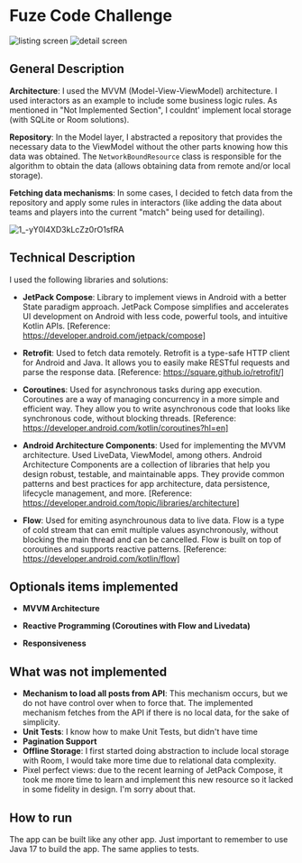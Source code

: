 # Fuze Code Challenge

![listing screen](https://user-images.githubusercontent.com/5789073/236656762-68a9e5f3-2691-45d5-8639-092a395e4ca5.png) ![detail screen](https://user-images.githubusercontent.com/5789073/236656800-9bc878df-0829-4659-966c-ac2bbb8aba9b.png)
## General Description

**Architecture**: I used the MVVM (Model-View-ViewModel) architecture. I used interactors as an example to include some business logic rules. As mentioned in "Not Implemented Section", I couldnt' implement local storage (with SQLite or Room solutions).

**Repository**: In the Model layer, I abstracted a repository that provides the necessary data to the ViewModel without the other parts knowing how this data was obtained. The `NetworkBoundResource` class is responsible for the algorithm to obtain the data (allows obtaining data from remote and/or local storage).

**Fetching data mechanisms**: In some cases, I decided to fetch data from the repository and apply some rules in interactors (like adding the data about teams and players into the current "match" being used for detailing). 

![1_-yY0l4XD3kLcZz0rO1sfRA](https://user-images.githubusercontent.com/5789073/236658341-ea2ce7aa-3043-4510-98b9-2907ce03c500.png)

## Technical Description

I used the following libraries and solutions:

- **JetPack Compose**: Library to implement views in Android with a better State paradigm approach. JetPack Compose simplifies and accelerates UI development on Android with less code, powerful tools, and intuitive Kotlin APIs. [Reference: https://developer.android.com/jetpack/compose]

- **Retrofit**: Used to fetch data remotely. Retrofit is a type-safe HTTP client for Android and Java. It allows you to easily make RESTful requests and parse the response data. [Reference: https://square.github.io/retrofit/]

- **Coroutines**: Used for asynchronous tasks during app execution. Coroutines are a way of managing concurrency in a more simple and efficient way. They allow you to write asynchronous code that looks like synchronous code, without blocking threads. [Reference: https://developer.android.com/kotlin/coroutines?hl=en]

- **Android Architecture Components**: Used for implementing the MVVM architecture. Used LiveData, ViewModel, among others. Android Architecture Components are a collection of libraries that help you design robust, testable, and maintainable apps. They provide common patterns and best practices for app architecture, data persistence, lifecycle management, and more. [Reference: https://developer.android.com/topic/libraries/architecture]

- **Flow**: Used for emiting asynchrounous data to live data. Flow is a type of cold stream that can emit multiple values asynchronously, without blocking the main thread and can be cancelled. Flow is built on top of coroutines and supports reactive patterns. [Reference: https://developer.android.com/kotlin/flow]
## Optionals items implemented

- **MVVM Architecture**
 
- **Reactive Programming (Coroutines with Flow and Livedata)**

- **Responsiveness**

## What was not implemented

- **Mechanism to load all posts from API**: This mechanism occurs, but we do not have control over when to force that. The implemented mechanism fetches from the API if there is no local data, for the sake of simplicity.
- **Unit Tests**: I know how to make Unit Tests, but didn't have time
- **Pagination Support**
- **Offline Storage**: I first started doing abstraction to include local storage with Room, I would take more time due to relational data complexity.
- Pixel perfect views: due to the recent learning of JetPack Compose, it took me more time to learn and implement this new resource so it lacked in some fidelity in design. I'm sorry about that.

## How to run

The app can be built like any other app. Just important to remember to use Java 17 to build the app.
The same applies to tests.
